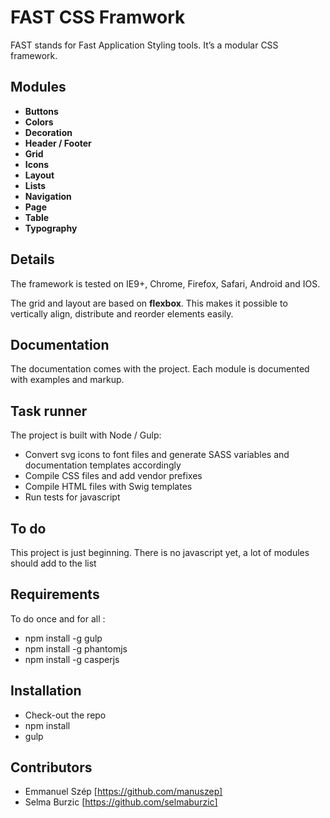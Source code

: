 # FAST CSS Framwork

FAST stands for Fast Application Styling tools. It’s a modular CSS framework.

## Modules

- **Buttons**
- **Colors**
- **Decoration**
- **Header / Footer**
- **Grid**
- **Icons**
- **Layout**
- **Lists**
- **Navigation**
- **Page**
- **Table**
- **Typography**

## Details

The framework is tested on IE9+, Chrome, Firefox, Safari, Android and IOS.

The grid and layout are based on **flexbox**. This makes it possible to vertically align, distribute and reorder elements easily.

## Documentation

The documentation comes with the project. Each module is documented with examples and markup.

## Task runner

The project is built with Node / Gulp:

- Convert svg icons to font files and generate SASS variables and documentation templates accordingly
- Compile CSS files and add vendor prefixes
- Compile HTML files with Swig templates
- Run tests for javascript

## To do

This project is just beginning. There is no javascript yet, a lot of modules should add to the list

## Requirements

To do once and for all :
- npm install -g gulp
- npm install -g phantomjs
- npm install -g casperjs

## Installation

- Check-out the repo
- npm install
- gulp

## Contributors
- Emmanuel Szép [https://github.com/manuszep]
- Selma Burzic [https://github.com/selmaburzic]

